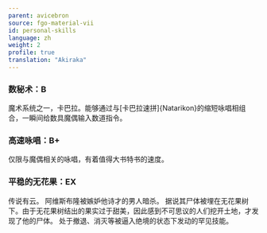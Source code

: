 ```yaml
---
parent: avicebron
source: fgo-material-vii
id: personal-skills
language: zh
weight: 2
profile: true
translation: "Akiraka"
---
```


### 数秘术：B

魔术系统之一，卡巴拉。能够通过与[卡巴拉速拼]{Natarikon}的缩短咏唱相组合，一瞬间给数具魔偶输入数道指令。

### 高速咏唱：B+

仅限与魔偶相关的咏唱，有着值得大书特书的速度。

### 平稳的无花果：EX

传说有云。
阿维斯布隆被嫉妒他诗才的男人暗杀。
据说其尸体被埋在无花果树下。由于无花果树结出的果实过于甜美，因此感到不可思议的人们挖开土地，才发现了他的尸体。
处于撤退、消灭等被逼入绝境的状态下发动的罕见技能。
